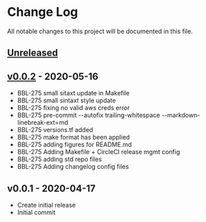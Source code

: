 # Change Log

All notable changes to this project will be documented in this file.

<a name="unreleased"></a>
## [Unreleased]



<a name="v0.0.2"></a>
## [v0.0.2] - 2020-05-16

- BBL-275 small sitaxt update in Makefile
- BBL-275 small sintaxt style update
- BBL-275 fixing no valid aws creds error
- BBL-275 pre-commit --autofix trailing-whitespace --markdown-linebreak-ext=md
- BBL-275 versions.tf added
- BBL-275 make format has been applied
- BBL-275 adding figures for README.md
- BBL-275 Adding Makefile + CircleCI release mgmt config
- BBL-275 adding std repo files
- BBL-275 Adding changelog config files


<a name="v0.0.1"></a>
## v0.0.1 - 2020-04-17

- Create initial release
- Initial commit


[Unreleased]: https://github.com/binbashar/terraform-aws-certbot-lambda/compare/v0.0.2...HEAD
[v0.0.2]: https://github.com/binbashar/terraform-aws-certbot-lambda/compare/v0.0.1...v0.0.2
